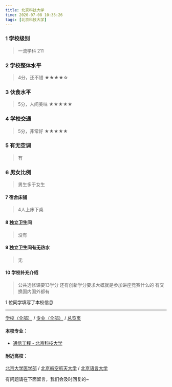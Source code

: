 ```yaml
---
title: 北京科技大学
time: 2020-07-08 10:35:26
tags: [北京科技大学]
---
```

### 1 学校级别
> 一流学科 211


### 2 学校整体水平
> 4分，还不错
★★★★☆

### 3 伙食水平
>  5分，人间美味
★★★★★


### 4 学校交通
> 5分，非常好
★★★★★


### 5 有无空调
> 有


### 6 男女比例
> 男生多于女生


#### 7 宿舍床铺
> 4人上床下桌
 

#### 8 独立卫生间
> 没有


#### 9 独立卫生间有无热水
> 无


#### 10 学校补充介绍
> 公共选修课要13学分 还有创新学分要求大概就是参加讲座竞赛什么的 有交换国内国外都有

1 位同学填写了本校信息
***
[学校（全部）](https://univgo.github.io/2020/07/08/3efa6bcca419) / [专业（全部）](https://univgo.github.io/2020/07/08/2d4c6d3552c2) / [总览页](https://univgo.github.io/2020/07/08/445daeb4fa00)
#### 本校专业：
- [通信工程 - 北京科技大学](https://univgo.github.io/2020/07/08/7f898b0aceb9)


#### 附近高校：
[北京大学医学部](https://univgo.github.io/2020/07/08/941961c4e16e) / [北京航空航天大学](https://univgo.github.io/2020/07/08/北京航空航天大学) / [北京语言大学](https://univgo.github.io/2020/07/08/北京语言大学) 



有问题请在下面留言，我们会及时回复的~
